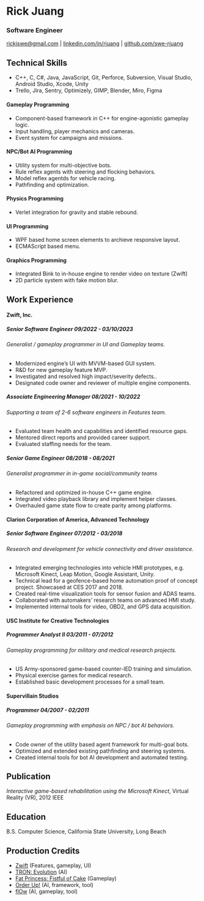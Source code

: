 # Rick Juang
### Software Engineer
rickjswe@gmail.com | [linkedin.com/in/rjuang](https://linkedin.com/in/rjuang) | [github.com/swe-rjuang](https://github.com/swe-rjuang)

## Technical Skills
- C++, C, C#, Java, JavaScript, Git, Perforce, Subversion, Visual Studio, Android Studio, Xcode, Unity 
- Trello, Jira, Sentry, Optimizely, GIMP, Blender, Miro, Figma

#### Gameplay Programming
- Component-based framework in C++ for engine-agonistic gameplay logic.
- Input handling, player mechanics and cameras.
- Event system for campaigns and missions.

#### NPC/Bot AI Programming
- Utility system for multi-objective bots.
- Rule reflex agents with steering and flocking behaviors.
- Model reflex agentds for vehicle racing.
- Pathfinding and optimization.

#### Physics Programming
- Verlet integration for gravity and stable rebound.

#### UI Programming
- WPF based home screen elements to archieve responsive layout.
- ECMAScript based menu.

#### Graphics Programming
- Integrated Bink to in-house engine to render video on texture (Zwift)
- 2D particle system with fake motion blur.

## Work Experience

#### Zwift, Inc.
##### Senior Software Engineer	09/2022 - 03/10/2023
###### Generalist / gameplay programmer in UI and Gameplay teams.
- Modernized engine’s UI with MVVM-based GUI system.
- R&D for new gameplay feature MVP.
- Investigated and resolved high impact/severity defects..
- Designated code owner and reviewer of multiple engine components.

##### Associate Engineering Manager	08/2021 - 10/2022
###### Supporting a team of 2-6 software engineers in Features team.
- Evaluated team health and capabilities and identified resource gaps.
- Mentored direct reports and provided career support.
- Evaluated staffing needs for the team.

##### Senior Game Engineer	08/2018 - 08/2021
###### Generalist programmer in in-game social/community teams
- Refactored and optimized in-house C++ game engine.
- Integrated video playback library and implement helper classes.
- Overhauled game state flow to create parity among platforms.

#### Clarion Corporation of America, Advanced Technology
##### Senior Software Engineer	07/2012 - 03/2018
###### Research and development for vehicle connectivity and driver assistance.
- Integrated emerging technologies into vehicle HMI prototypes, e.g. Microsoft Kinect, Leap Motion, Google Assistant, Unity.
- Technical lead for a geofence-based home automation proof of concept project. Showcased at CES 2017 and 2018.
- Created real-time visualization tools for sensor fusion and ADAS teams.
- Collaborated with automakers’ research teams on advanced HMI study. 
- Implemented internal tools for video, OBD2, and GPS data acquisition.

#### USC Institute for Creative Technologies
##### Programmer Analyst II	03/2011 - 07/2012
###### Gameplay programming for military and medical research projects.
- US Army-sponsored game-based counter-IED training and simulation.
- Physical exercise games for medical research.
- Established basic development processes for a small team.

#### Supervillain Studios
##### Programmer	04/2007 - 02/2011
###### Gameplay programming with emphasis on NPC / bot AI behaviors.
- Code owner of the utility based agent framework for multi-goal bots.
- Optimized and extended existing pathfinding and steering systems.
- Created internal tools for bot AI development and automated testing.



## Publication
_Interactive game-based rehabilitation using the Microsoft Kinect_, Virtual Reality (VR), 2012 IEEE

## Education
B.S. Computer Science, California State University, Long Beach 

## Production Credits
- [Zwift](https://github.com/swe-rjuang/Docs/blob/main/porfolio.md#zwift-windows-macos-ios-apple-tv-android) (Features, gameplay, UI)
- [TRON: Evolution](https://github.com/swe-rjuang/Docs/blob/main/porfolio.md#tron-evolution-psp) (AI)
- [Fat Princess: Fistful of Cake](https://github.com/swe-rjuang/Docs/blob/main/porfolio.md#oder-up-wii) (Gameplay)
- [Order Up!](https://github.com/swe-rjuang/Docs/blob/main/porfolio.md#fat-princess-fistful-of-cake-psp) (AI, framework, tool)
- [flOw](https://github.com/swe-rjuang/Docs/blob/main/porfolio.md#flow-psp) (AI, gameplay, tool)
<!--
- [JumpStart World](https://github.com/swe-rjuang/Docs/blob/main/porfolio.md#jumpstart-world-pc-mac) (Gameplay)
- Scan Command: Jurassic Park (UI)
-->
